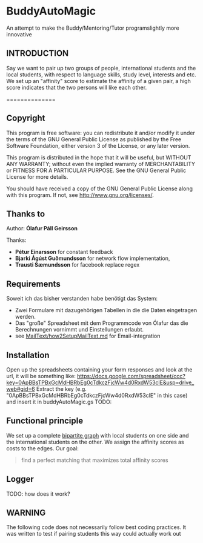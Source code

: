 # BuddyAutoMagic
An attempt to make the Buddy/Mentoring/Tutor programslightly more innovative

## INTRODUCTION
Say we want to pair up two groups of people, international students and the local students, with respect to language skills, study level, interests and etc.  We set up an "affinity" score to estimate the affinity of a given pair, a high score indicates that the two persons will like each other.

==============

## Copyright
This program is free software: you can redistribute it and/or modify
it under the terms of the GNU General Public License as published by
the Free Software Foundation, either version 3 of the License, or any later version.

This program is distributed in the hope that it will be useful,
but WITHOUT ANY WARRANTY; without even the implied warranty of
MERCHANTABILITY or FITNESS FOR A PARTICULAR PURPOSE.  See the
GNU General Public License for more details.

You should have received a copy of the GNU General Public License
along with this program.  If not, see <http://www.gnu.org/licenses/>.


## Thanks to
Author: **Ólafur Páll Geirsson**

Thanks:
- **Pétur Einarsson** for constant feedback
- **Bjarki Ágúst Guðmundsson** for network flow implementation,
- **Trausti Sæmundsson** for facebook replace regex

## Requirements
Soweit ich das bisher verstanden habe benötigt das System:
- Zwei Formulare mit dazugehörigen Tabellen in die die Daten eingetragen werden.
- Das "große" Spreadsheet mit dem Programmcode von Ólafur das die Berechnungen vornimmt und Einstellungen erlaubt.
- see [MailText/how2SetupMailText.md](MailText/readme.md) for Email-integration

## Installation
Open up the spreadsheets containing your form responses and look at the url, it will be something like:    https://docs.google.com/spreadsheet/ccc?key=0ApBBsTPBxGcMdHBRbEg0cTdkczFjcWw4d0RxdW53clE&usp=drive_web#gid=6
Extract the key (e.g. "0ApBBsTPBxGcMdHBRbEg0cTdkczFjcWw4d0RxdW53clE" in this case) and insert it in buddyAutoMagic.gs
TODO:

##  Functional principle
We set up a complete [bipartite graph](https://en.wikipedia.org/wiki/Bipartite_graph) with local students on one side and the international students on the other.
We assign the affinity scores as costs to the edges. Our goal:
>   find a perfect matching that maximizes total affinity scores

## Logger
TODO: how does it work?


## WARNING
The following code does not necessarily follow best coding practices. It was
written to test if pairing students this way could actually work out
